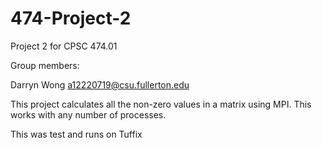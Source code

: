 # 474-Project-2
Project 2 for CPSC 474.01

Group members:

Darryn Wong a12220719@csu.fullerton.edu

This project calculates all the non-zero values in a matrix using MPI. This works with any number of processes.

This was test and runs on Tuffix

